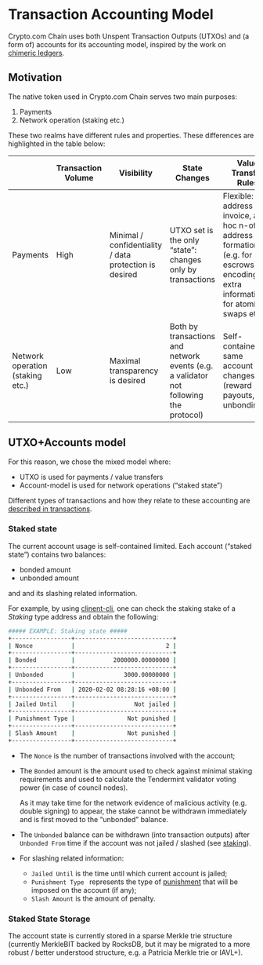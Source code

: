 # Transaction Accounting Model

Crypto.com Chain uses both Unspent Transaction Outputs (UTXOs) and (a form of) accounts for its accounting model, inspired by the work on [chimeric ledgers](https://eprint.iacr.org/2018/262.pdf).

## Motivation

The native token used in Crypto.com Chain serves two main purposes:

1. Payments
2. Network operation (staking etc.)

These two realms have different rules and properties. These differences are highlighted in the table below:

||Transaction Volume|Visibility|State Changes|Value Transfer Rules|
|-|-|-|-|-|
|Payments|High|Minimal / confidentiality / data protection is desired|UTXO set is the only “state”: changes only by transactions|Flexible: new address per invoice, ad-hoc n-of-m address formations (e.g. for escrows); encoding extra information for atomic swaps etc.|
|Network operation (staking etc.)|Low|Maximal transparency is desired|Both by transactions and network events (e.g. a validator not following the protocol)|Self-contained: same account changes (reward payouts, unbonding…)|

## UTXO+Accounts model

For this reason, we chose the mixed model where:

- UTXO is used for payments / value transfers
- Account-model is used for network operations (“staked state”)

Different types of transactions and how they relate to these accounting are [described in transactions](./transaction).

### Staked state

The current account usage is self-contained limited. Each account (“staked state”) contains two balances: 

- bonded amount
- unbonded amount

and and its slashing related information. 

For example, by using [clinent-cli](../wallets/client-cli.md#staking-operations), one can check the staking stake of a _Staking_ type address and obtain the following:

```bash 
##### EXAMPLE: Staking state #####
+-----------------+----------------------------+
| Nonce           |                          2 |
+-----------------+----------------------------+
| Bonded          |           2000000.00000000 |
+-----------------+----------------------------+
| Unbonded        |              3000.00000000 |
+-----------------+----------------------------+
| Unbonded From   | 2020-02-02 08:28:16 +08:00 |
+-----------------+----------------------------+
| Jailed Until    |                 Not jailed |
+-----------------+----------------------------+
| Punishment Type |               Not punished |
+-----------------+----------------------------+
| Slash Amount    |               Not punished |
+-----------------+----------------------------+
```
- The `Nonce` is the number of transactions involved with the account;
 - The `Bonded` amount is the amount used to check against minimal staking requirements and used to calculate the Tendermint validator voting power (in case of council nodes).

    As it may take time for the network evidence of malicious activity (e.g. double signing) to appear, the stake cannot be withdrawn immediately and is first moved to the “unbonded” balance.

- The `Unbonded` balance can be withdrawn (into transaction outputs) after `Unbonded From` time if the account was not jailed / slashed (see [staking](./staking)).

- For slashing related information: 
    - `Jailed Until` is the time until which current account is jailed;  
    - `Punishment Type ` represents the type of [punishment](./staking.md#punishments)  that will be imposed on the account (if any); 
    - `Slash Amount` is the amount of penalty. 


### Staked State Storage

The account state is currently stored in a sparse Merkle trie structure (currently MerkleBIT backed by RocksDB, but it may be migrated to a more robust / better understood structure, e.g. a Patricia Merkle trie or IAVL+).
